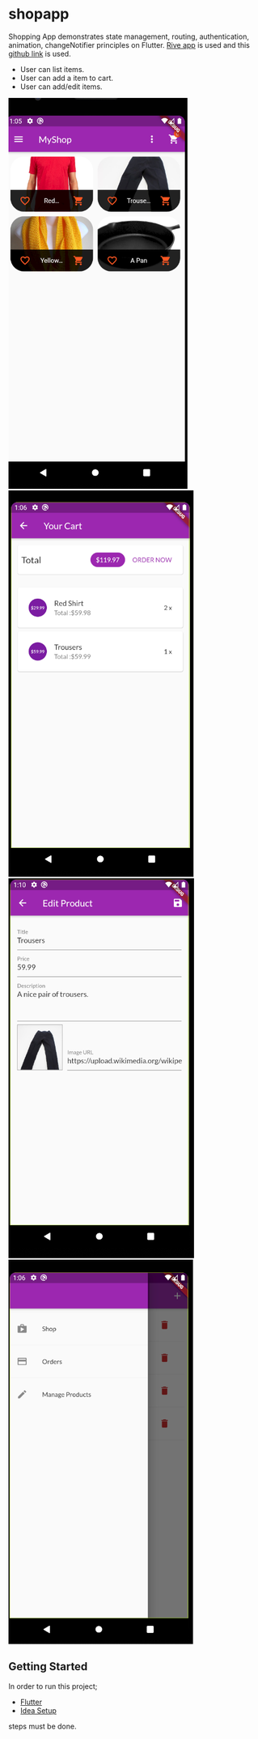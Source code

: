 # shopapp

Shopping App demonstrates state management, routing, authentication, animation, changeNotifier principles on Flutter.
[Rive app](https://rive.app/) is used and this [github link](https://github.com/2d-inc/Flare-Flutter) is used.

- User can list items.
- User can add a item to cart.
- User can add/edit items.

![Alt text](https://github.com/ydeliorman/shopapp/blob/master/images/opening_screen.PNG)
![Alt text](https://github.com/ydeliorman/shopapp/blob/master/images/order_screen.PNG)
![Alt text](https://github.com/ydeliorman/shopapp/blob/master/images/edit_item.PNG)
![Alt text](https://github.com/ydeliorman/shopapp/blob/master/images/drawer.PNG)


## Getting Started

In order to run this project;

- [Flutter](https://flutter.dev/docs/get-started/install)
- [Idea Setup](https://flutter.dev/docs/get-started/editor?tab=androidstudio)

steps must be done.
